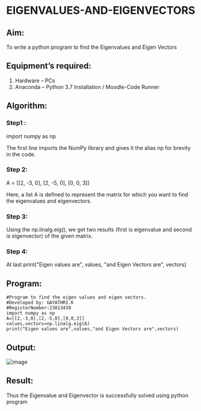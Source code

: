 # EIGENVALUES-AND-EIGENVECTORS
## Aim:
To write a python program to find the Eigenvalues and Eigen Vectors
## Equipment’s required:
1. 	Hardware – PCs
2. 	Anaconda – Python 3.7 Installation / Moodle-Code Runner
## Algorithm:
### Step1 : 
import numpy as np
   
   The first line imports the NumPy library and gives it the alias np for brevity in the code.


### Step 2: 
A = [[2, -3, 0], [2, -5, 0], [0, 0, 3]]
   
   Here, a list A is defined to represent the matrix for which you want to find the eigenvalues and eigenvectors.

 
### Step 3:
 Using the np.linalg.eig(),  we get two results (first is eigenvalue and second is eigenvector) of the given matrix.
### Step 4:
At last print("Eigen values are", values, "and Eigen Vectors are", vectors)

## Program:
``````
#Program to find the eigen values and eigen vectors.
#Developed by: GAYATHRI.K
#RegisterNumber:23013439
import numpy as np
A=[[2,-3,0],[2,-5,0],[0,0,3]]
values,vectors=np.linalg.eig(A)
print("Eigen values are",values,"and Eigen Vectors are",vectors)
``````
## Output:
![image](https://github.com/GAYATHRI-K06/EIGENVALUES-AND-EIGENVECTORS/assets/145742742/cff8a733-e4d0-4ecf-a30e-3cb47f41da7d)

## Result:
Thus the Eigenvalue and Eigenvector is successfully solved using python program

